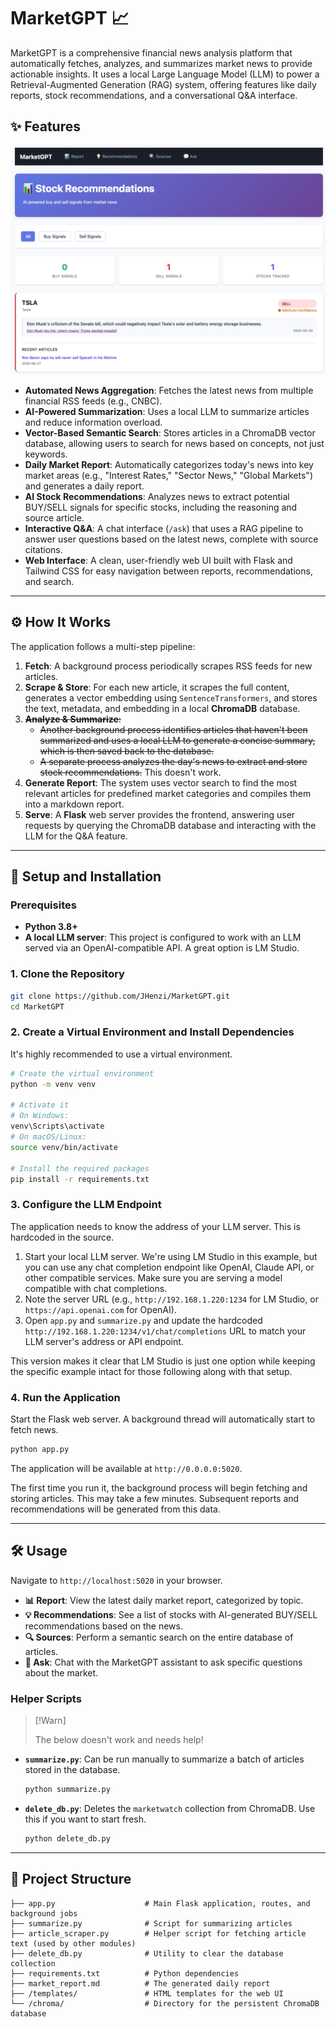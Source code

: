 # MarketGPT 📈

MarketGPT is a comprehensive financial news analysis platform that automatically fetches, analyzes, and summarizes market news to provide actionable insights. It uses a local Large Language Model (LLM) to power a Retrieval-Augmented Generation (RAG) system, offering features like daily reports, stock recommendations, and a conversational Q&A interface.

## ✨ Features

![Recommendations](/images/recommendations.png)

- **Automated News Aggregation**: Fetches the latest news from multiple financial RSS feeds (e.g., CNBC).
- **AI-Powered Summarization**: Uses a local LLM to summarize articles and reduce information overload.
- **Vector-Based Semantic Search**: Stores articles in a ChromaDB vector database, allowing users to search for news based on concepts, not just keywords.
- **Daily Market Report**: Automatically categorizes today's news into key market areas (e.g., "Interest Rates," "Sector News," "Global Markets") and generates a daily report.
- **AI Stock Recommendations**: Analyzes news to extract potential BUY/SELL signals for specific stocks, including the reasoning and source article.
- **Interactive Q&A**: A chat interface (`/ask`) that uses a RAG pipeline to answer user questions based on the latest news, complete with source citations.
- **Web Interface**: A clean, user-friendly web UI built with Flask and Tailwind CSS for easy navigation between reports, recommendations, and search.

---

## ⚙️ How It Works

The application follows a multi-step pipeline:

1. **Fetch**: A background process periodically scrapes RSS feeds for new articles.
2. **Scrape & Store**: For each new article, it scrapes the full content, generates a vector embedding using `SentenceTransformers`, and stores the text, metadata, and embedding in a local **ChromaDB** database.
3. ~~**Analyze & Summarize**:~~
   - ~~Another background process identifies articles that haven't been summarized and uses a local LLM to generate a concise summary, which is then saved back to the database.~~
   - ~~A separate process analyzes the day's news to extract and store stock recommendations.~~ This doesn't work.
4. **Generate Report**: The system uses vector search to find the most relevant articles for predefined market categories and compiles them into a markdown report.
5. **Serve**: A **Flask** web server provides the frontend, answering user requests by querying the ChromaDB database and interacting with the LLM for the Q&A feature.

---

## 🚀 Setup and Installation

### Prerequisites

- **Python 3.8+**
- **A local LLM server**: This project is configured to work with an LLM served via an OpenAI-compatible API. A great option is LM Studio.

### 1. Clone the Repository

```bash
git clone https://github.com/JHenzi/MarketGPT.git
cd MarketGPT
```

### 2. Create a Virtual Environment and Install Dependencies

It's highly recommended to use a virtual environment.

```bash
# Create the virtual environment
python -m venv venv

# Activate it
# On Windows:
venv\Scripts\activate
# On macOS/Linux:
source venv/bin/activate

# Install the required packages
pip install -r requirements.txt
```

### 3. Configure the LLM Endpoint

The application needs to know the address of your LLM server. This is hardcoded in the source.

1. Start your local LLM server. We're using LM Studio in this example, but you can use any chat completion endpoint like OpenAI, Claude API, or other compatible services. Make sure you are serving a model compatible with chat completions.
2. Note the server URL (e.g., `http://192.168.1.220:1234` for LM Studio, or `https://api.openai.com` for OpenAI).
3. Open `app.py` and `summarize.py` and update the hardcoded `http://192.168.1.220:1234/v1/chat/completions` URL to match your LLM server's address or API endpoint.

This version makes it clear that LM Studio is just one option while keeping the specific example intact for those following along with that setup.

### 4. Run the Application

Start the Flask web server. A background thread will automatically start to fetch news.

```bash
python app.py
```

The application will be available at `http://0.0.0.0:5020`.

The first time you run it, the background process will begin fetching and storing articles. This may take a few minutes. Subsequent reports and recommendations will be generated from this data.

---

## 🛠️ Usage

Navigate to `http://localhost:5020` in your browser.

- **📊 Report**: View the latest daily market report, categorized by topic.
- **💡 Recommendations**: See a list of stocks with AI-generated BUY/SELL recommendations based on the news.
- **🔍 Sources**: Perform a semantic search on the entire database of articles.
- **💬 Ask**: Chat with the MarketGPT assistant to ask specific questions about the market.

### Helper Scripts

> [!Warn]
>
> The below doesn't work and needs help!

- **`summarize.py`**: Can be run manually to summarize a batch of articles stored in the database.
  ```bash
  python summarize.py
  ```
- **`delete_db.py`**: Deletes the `marketwatch` collection from ChromaDB. Use this if you want to start fresh.
  ```bash
  python delete_db.py
  ```

---

## 📂 Project Structure

```
├── app.py                    # Main Flask application, routes, and background jobs
├── summarize.py              # Script for summarizing articles
├── article_scraper.py        # Helper script for fetching article text (used by other modules)
├── delete_db.py              # Utility to clear the database collection
├── requirements.txt          # Python dependencies
├── market_report.md          # The generated daily report
├── /templates/               # HTML templates for the web UI
└── /chroma/                  # Directory for the persistent ChromaDB database
```
